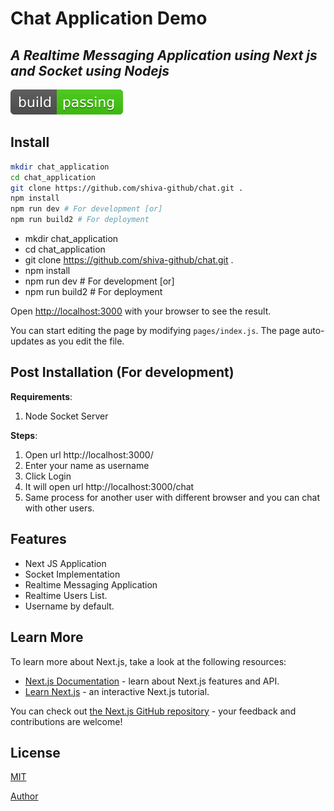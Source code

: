 # Chat Application Demo
## _A Realtime Messaging Application using Next js and Socket using Nodejs_


[![Build Status](https://github.com/shiva-github/chat/blob/main/public/gitimages/passing.svg)](https://github.com/shiva-github/)

## Install
```sh
mkdir chat_application
cd chat_application 
git clone https://github.com/shiva-github/chat.git .
npm install
npm run dev # For development [or]
npm run build2 # For deployment
```
- mkdir chat_application
- cd chat_application 
- git clone https://github.com/shiva-github/chat.git .
- npm install
- npm run dev # For development [or]
- npm run build2 # For deployment

Open [http://localhost:3000](http://localhost:3000) with your browser to see the result.

You can start editing the page by modifying `pages/index.js`. The page auto-updates as you edit the file.

## Post Installation (For development)
**Requirements**:
1. Node Socket Server

**Steps**:
1. Open url http://localhost:3000/
2. Enter your name as username 
3. Click Login
4. It will open url http://localhost:3000/chat
5. Same process for another user with different browser and you can chat with other users.


## Features
- Next JS Application
- Socket Implementation
- Realtime Messaging Application
- Realtime Users List.
- Username by default.

## Learn More

To learn more about Next.js, take a look at the following resources:

- [Next.js Documentation](https://nextjs.org/docs) - learn about Next.js features and API.
- [Learn Next.js](https://nextjs.org/learn) - an interactive Next.js tutorial.

You can check out [the Next.js GitHub repository](https://github.com/vercel/next.js/) - your feedback and contributions are welcome!

## License

[MIT](https://github.com/shiva-github/chat/blob/main/LICENSE)

[Author](https://github.com/shiva-github/)
